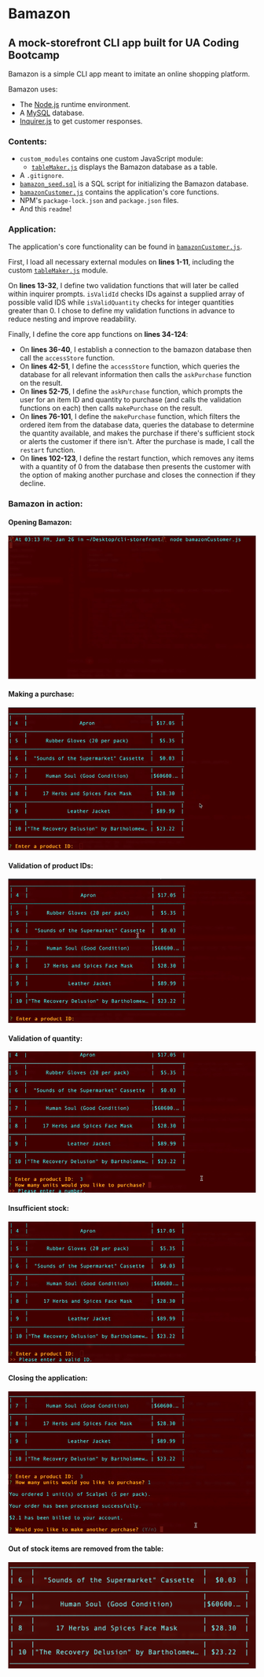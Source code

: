 # Bamazon

## A mock-storefront CLI app built for UA Coding Bootcamp

Bamazon is a simple CLI app meant to imitate an online shopping platform.

Bamazon uses:

* The [Node.js](https://nodejs.org/en/) runtime environment.
* A [MySQL](https://www.mysql.com/) database.
* [Inquirer.js](https://www.npmjs.com/package/inquirer) to get customer responses.

### Contents:

* `custom_modules` contains one custom JavaScript module:
  * [`tableMaker.js`](custom_modules/tableMaker.js) displays the Bamazon database as a table.
* A `.gitignore`.
* [`bamazon_seed.sql`](bamazon_seed.sql) is a SQL script for initializing the Bamazon database.
* [`bamazonCustomer.js`](bamazonCustomer.js) contains the application's core functions.
* NPM's `package-lock.json` and `package.json` files.
* And this `readme`!

### Application:

The application's core functionality can be found in [`bamazonCustomer.js`](bamazonCustomer.js).

First, I load all necessary external modules on **lines 1-11**, including the custom [`tableMaker.js`](custom_modules/tableMaker.js) module.

On **lines 13-32**, I define two validation functions that will later be called within inquirer prompts. `isValidId` checks IDs against a supplied array of possible valid IDS while `isValidQuantity` checks for integer quantities greater than 0. I chose to define my validation functions in advance to reduce nesting and improve readability.

Finally, I define the core app functions on **lines 34-124**:

* On **lines 36-40**, I establish a connection to the bamazon database then call the `accessStore` function.
* On **lines 42-51**, I define the `accessStore` function, which queries the database for all relevant information then calls the `askPurchase` function on the result.
* On **lines 52-75**, I define the `askPurchase` function, which prompts the user for an item ID and quantity to purchase (and calls the validation functions on each) then calls `makePurchase` on the result.
* On **lines 76-101**, I define the `makePurchase` function, which filters the ordered item from the database data, queries the database to determine the quantity available, and makes the purchase if there's sufficient stock or alerts the customer if there isn't. After the purchase is made, I call the `restart` function.
* On **lines 102-123**, I define the restart function, which removes any items with a quantity of 0 from the database then presents the customer with the option of making another purchase and closes the connection if they decline.

### Bamazon in action:

#### Opening Bamazon:

![A table of data appears](preview/preview1.gif)

#### Making a purchase:

![The customer inputs an ID and quantity and a success message displays](preview/preview2.gif)

#### Validation of product IDs:

![The customer inputs several invalid IDs which are rejected](preview/preview3.gif)

#### Validation of quantity:

![The customer inputs several invalid quantities which are rejected](preview/preview4.gif)

#### Insufficient stock:

![The customer orders 5 leather jackets and is declined](preview/preview5.gif)

#### Closing the application:

![The customer choses 'No' when asked whether they'd like to make another purchase and the app closes](preview/preview6.gif)

#### Out of stock items are removed from the table:

![A table of items without item 9](preview/preview7.png)

